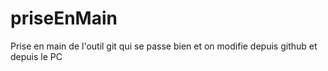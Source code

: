 # priseEnMain
Prise en main de l'outil git qui se passe bien et on modifie depuis github et depuis le PC
